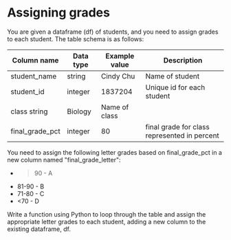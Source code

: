 # Assigning grades
You are given a dataframe (df) of students, and you need to assign grades to each
student. The table schema is as follows:

| Column name | Data type | Example value | Description |
|-------------|-----------|---------------|-------------|
| student_name | string | Cindy Chu | Name of student |
| student_id | integer | 1837204 | Unique id for each student |
| class	string | Biology | Name of class |
| final_grade_pct | integer | 80 | final grade for class represented in percent |


You need to assign the following letter grades based on final_grade_pct in a new column named "final_grade_letter":

  * >90 - A
  * 81-90 - B
  * 71-80 - C
  * <70 - D

Write a function using Python to loop through the table and assign the
appropriate letter grades to each student, adding a new column to the existing
dataframe, df.
